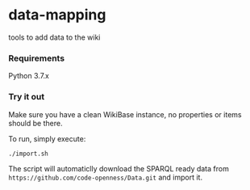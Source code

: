 # data-mapping
tools to add data to the wiki

### Requirements
Python 3.7.x

### Try it out
Make sure you have a clean WikiBase instance, no properties or items should be there.

To run, simply execute:
```bash
./import.sh
```

The script will automaticlly download the SPARQL ready data from `https://github.com/code-openness/Data.git` and import it.
